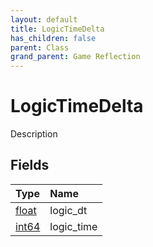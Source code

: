 ```yaml
---
layout: default
title: LogicTimeDelta
has_children: false
parent: Class
grand_parent: Game Reflection
---
```

# LogicTimeDelta
Description 

## Fields

| Type | Name |
|:----------|:--------------|
| [float](/riftbreaker-wiki/docs/game-reflection/components/float/) | logic_dt |
| [int64](/riftbreaker-wiki/docs/game-reflection/components/int64/) | logic_time |

